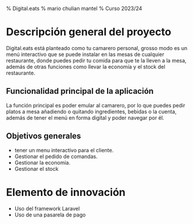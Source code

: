 % Digital.eats
% mario chulian mantel
% Curso 2023/24

# Descripción general del proyecto

Digital.eats está planteado como tu camarero personal, grosso modo es un menú 
interactivo que se puede instalar en las mesas de cualquier restaurante, 
donde puedes pedir tu comida para que te la lleven a la mesa, además de otras 
funciones como llevar la economía y el stock del restaurante.

## Funcionalidad principal de la aplicación

La función principal es poder emular al camarero, por lo que puedes pedir platos 
a mesa añadiendo o quitando ingredientes, bebidas o la cuenta, además de tener el 
menú en forma digital y poder navegar por él.

## Objetivos generales
 
* tener un menu interactivo para el cliente.
* Gestionar el pedido de comandas.
* Gestionar la economia.
* Gestionar el stock

# Elemento de innovación

* Uso del framework Laravel
* Uso de una pasarela de pago
